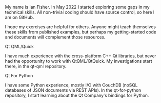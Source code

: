 My name is Ian Fisher. In May 2022 I started exploring some gaps in my technical skills. All non-trivial coding should have source control, so here I am on GitHub.

I hope my exercises are helpful for others. Anyone might teach themselves these skills from published examples, but perhaps my getting-started code and documents will complement those resources.

Qt QML/Quick

I have much experience with the cross-platform C++ Qt libraries, but never had the opportunity to work with QtQML/QtQuick. My investigations start there, in the qt-qml repository.

Qt For Python

I have some Python experience, mostly I/O with CouchDB (noSQL databases of JSON documents via REST APIs). In the qt-for-python repository, I start learning about the Qt Company's bindings for Python.
